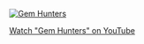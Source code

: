 [![Gem Hunters](http://img.youtube.com/vi/i8_ssQm-79c/0.jpg)](https://www.youtube.com/watch?v=i8_ssQm-79c)

[Watch "Gem Hunters" on YouTube](https://www.youtube.com/watch?v=i8_ssQm-79c)
